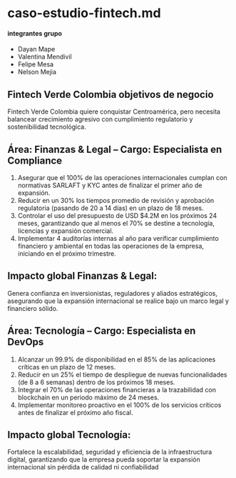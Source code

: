 # caso-estudio-fintech.md
#### integrantes grupo 
- Dayan Mape 
- Valentina Mendivil 
- Felipe Mesa
- Nelson Mejia 
## Fintech Verde Colombia objetivos de negocio
Fintech Verde Colombia quiere conquistar Centroamérica, pero necesita balancear crecimiento agresivo
 con cumplimiento regulatorio y sostenibilidad tecnológica.
## Área: Finanzas & Legal – Cargo: Especialista en Compliance
  1.	Asegurar que el 100% de las operaciones internacionales cumplan con normativas SARLAFT y KYC antes de finalizar el primer año de expansión.
2.	Reducir en un 30% los tiempos promedio de revisión y aprobación regulatoria (pasando de 20 a 14 días) en un plazo de 18 meses.
3.	Controlar el uso del presupuesto de USD $4.2M en los próximos 24 meses, garantizando que al menos el 70% se destine a tecnología, licencias y expansión comercial.
4.	Implementar 4 auditorías internas al año para verificar cumplimiento financiero y ambiental en todas las operaciones de la empresa, iniciando en el próximo trimestre.


## Impacto global Finanzas & Legal:
 Genera confianza en inversionistas, reguladores y aliados estratégicos, asegurando que la expansión internacional se realice bajo un marco legal y financiero sólido. 
## Área: Tecnología – Cargo: Especialista en DevOps 
1.	Alcanzar un 99.9% de disponibilidad en el 85% de las aplicaciones críticas en un plazo de 12 meses.
2.	Reducir en un 25% el tiempo de despliegue de nuevas funcionalidades (de 8 a 6 semanas) dentro de los próximos 18 meses.
3.	Integrar el 70% de las operaciones financieras a la trazabilidad con blockchain en un periodo máximo de 24 meses.
4.	Implementar monitoreo proactivo en el 100% de los servicios críticos antes de finalizar el próximo año fiscal.
## Impacto global Tecnología:
Fortalece la escalabilidad, seguridad y eficiencia de la infraestructura digital, garantizando que la empresa pueda soportar la expansión internacional sin pérdida de calidad ni confiabilidad

